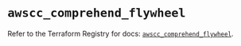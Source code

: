 # `awscc_comprehend_flywheel`

Refer to the Terraform Registry for docs: [`awscc_comprehend_flywheel`](https://registry.terraform.io/providers/hashicorp/awscc/0.70.0/docs/resources/comprehend_flywheel).
